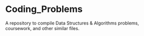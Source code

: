 # Coding_Problems
A repository to compile Data Structures & Algorithms problems, coursework, and other similar files. 
